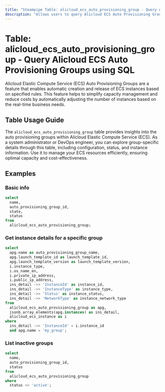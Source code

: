 ```yaml
---
title: "Steampipe Table: alicloud_ecs_auto_provisioning_group - Query Alicloud ECS Auto Provisioning Groups using SQL"
description: "Allows users to query Alicloud ECS Auto Provisioning Groups, providing detailed information about the configuration, status, and instance details of each group."
---
```


# Table: alicloud_ecs_auto_provisioning_group - Query Alicloud ECS Auto Provisioning Groups using SQL

Alicloud Elastic Compute Service (ECS) Auto Provisioning Groups are a feature that enables automatic creation and release of ECS instances based on specified rules. This feature helps to simplify capacity management and reduce costs by automatically adjusting the number of instances based on the real-time business needs.

## Table Usage Guide

The `alicloud_ecs_auto_provisioning_group` table provides insights into the auto provisioning groups within Alicloud Elastic Compute Service (ECS). As a system administrator or DevOps engineer, you can explore group-specific details through this table, including configuration, status, and instance information. Use it to manage your ECS resources efficiently, ensuring optimal capacity and cost-effectiveness.

## Examples

### Basic info

```sql
select
  name,
  auto_provisioning_group_id,
  state,
  status
from
  alicloud_ecs_auto_provisioning_group;
```

### Get instance details for a specific group

```sql
select
  apg.name as auto_provisioning_group_name,
  apg.launch_template_id as launch_template_id,
  apg.launch_template_version as launch_template_version,
  i.instance_type,
  i.os_name_en,
  i.private_ip_address,
  i.public_ip_address,
  ins_detail ->> 'InstanceId' as instance_id,
  ins_detail ->> 'InstanceType' as instance_type,
  ins_detail ->> 'Status' as instance_status,
  ins_detail ->> 'NetworkType' as instance_network_type
from
  alicloud_ecs_auto_provisioning_group as apg,
  jsonb_array_elements(apg.instances) as ins_detail,
  alicloud_ecs_instance as i
where
  ins_detail ->> 'InstanceId' = i.instance_id
  and apg.name = 'my_group';
```

### List inactive groups

```sql
select
  name,
  auto_provisioning_group_id,
  status
from
  alicloud_ecs_auto_provisioning_group
where
  status <> 'active';
```
